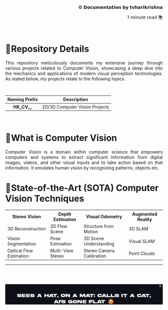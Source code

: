 <!-- README: HariKrishna_ComputerVision-->
<p align="right">© 𝗗𝗼𝗰𝘂𝗺𝗲𝗻𝘁𝗮𝘁𝗶𝗼𝗻 𝗯𝘆 𝘁𝘃𝗵𝗮𝗿𝗶𝗸𝗿𝗶𝘀𝗵𝗻𝗮</p>
<p align="right">1 𝘮𝘪𝘯𝘶𝘵𝘦 𝘳𝘦𝘢𝘥 📚 </p> <br>

# 🔻Repository Details
<p align='justify'>This repository meticulously documents my extensive journey through various projects related to Computer Vision, showcasing a deep dive into the mechanics and applications of modern visual perception technologies. As stated below, my projects relate to the following topics.</p><br>

<table align="center">
<thead>
<tr>
<th align="center">Naming Prefix</th>
<th align="center">Description</th>
</tr>
</thead>
<tbody>
<tr>
<td align="center"><strong>HK_CV__</strong></td>
<td align="center">2D/3D Computer Vision Projects</td>
</tr>    
</tbody>
</table><br>

# 🔻What is Computer Vision
<p align='justify'>Computer Vision is a domain within computer science that empowers computers and systems to extract significant information from digital images, videos, and other visual inputs and to take action based on that information. It emulates human vision by recognizing patterns, objects etc.</p>



# 🔻State-of-the-Art (SOTA) Computer Vision Techniques

<!-- Stereo Vision Overview -->
<p align="center"></p>
<div align="center">
<table>
<tr>
    <th>Stereo Vision</th>
    <th>Depth Estimation</th>
    <th>Visual Odometry</th>
    <th>Augmented Reality</th>
</tr>
<tr>
    <td>3D Reconstruction</td>
    <td>3D Flow Scene</td>
    <td>Structure from Motion</td>
    <td>3D SLAM</td>
</tr>
<tr>
    <td>Vision Segmentation</td>
    <td>Pose Estimation</td>
    <td>3D Scene Understanding</td>
    <td>Visual SLAM</td>
</tr>
<tr>
    <td>Optical Flow Estimation</td>
    <td>Multi-View Stereo</td>
    <td>Stereo Camera Calibration</td>
    <td>Point Clouds</td>
</tr>
</table>
</div> <hr> <br> <br> 

<p align="center">
    <img src="readme_data/HKCV_quote.png" alt="Alt text for your image" width="1500"/>
</p>
